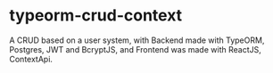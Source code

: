 # typeorm-crud-context
A CRUD based on a user system, with Backend made with TypeORM, Postgres, JWT and BcryptJS, and Frontend was made with ReactJS, ContextApi.
